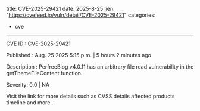  
title: CVE-2025-29421
date: 2025-8-25
lien: "https://cvefeed.io/vuln/detail/CVE-2025-29421"
categories:
  - cve
---

CVE ID : CVE-2025-29421

Published :  Aug. 25
2025
5:15 p.m. | 5 hours
2 minutes ago

Description : PerfreeBlog v4.0.11 has an arbitrary file read vulnerability in the getThemeFileContent function.

Severity: 0.0 | NA

Visit the link for more details
such as CVSS details
affected products
timeline
and more...
